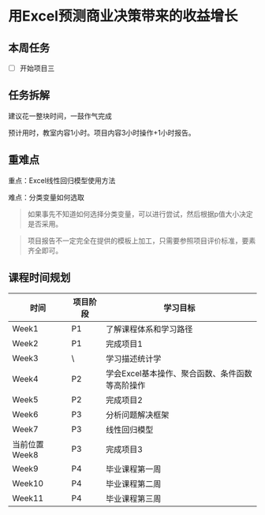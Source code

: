 # 用Excel预测商业决策带来的收益增长

##  本周任务

  - [ ] 开始项目三


##  任务拆解
建议花一整块时间，一鼓作气完成

预计用时，教室内容1小时。项目内容3小时操作+1小时报告。

##  重难点

重点：Excel线性回归模型使用方法

难点：分类变量如何选取

> 如果事先不知道如何选择分类变量，可以进行尝试，然后根据p值大小决定是否采用。

> 项目报告不一定完全在提供的模板上加工，只需要参照项目评价标准，要素齐全即可。


<!--
## 10.4 公开课预告「项目答疑：预测商业决策带来的收益增长项目」
项目完成的思路：

### 1 理解业务和数据

我们要做出什么样的决策？

决策的依据是什么？

### 2 分析、建模和验证

假设最终公式是  Y = aX1 + bX2 + cX3 + ...

明确预测值？ 公式的输出值（Y值）是什么？

回归变量的选择，Y的值和那几个变量相关（确定X1,X2,X3分别是什么）？如何确定？两种方法，根据p值，根据散点图。

确定回归系数(a，b，c)

得出回归模型

### 3 演示/可视化

根据公式，得出结论
-->

##  课程时间规划
时间|项目阶段|学习目标
---|---|---
Week1| P1|了解课程体系和学习路径
Week2|P1|完成项目1
Week3|\ |学习描述统计学
Week4|P2|学会Excel基本操作、聚合函数、条件函数等高阶操作
Week5|P2|完成项目2
Week6|P3|分析问题解决框架
Week7|P3|线性回归模型
当前位置Week8|P3|完成项目3
Week9|P4|毕业课程第一周
Week10|P4|毕业课程第二周
Week11|P4|毕业课程第三周
